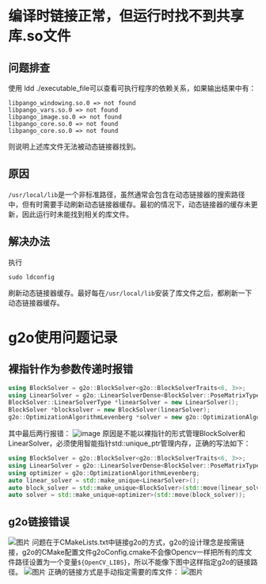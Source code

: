 # 编译时链接正常，但运行时找不到共享库.so文件
## 问题排查
使用 ldd ./executable_file可以查看可执行程序的依赖关系，如果输出结果中有：
```
libpango_windowing.so.0 => not found
libpango_vars.so.0 => not found
libpango_image.so.0 => not found
libpango_core.so.0 => not found
libpango_core.so.0 => not found
```
则说明上述库文件无法被动态链接器找到。
## 原因
```/usr/local/lib```是一个非标准路径，虽然通常会包含在动态链接器的搜索路径中，但有时需要手动刷新动态链接器缓存。最初的情况下，动态链接器的缓存未更新，因此运行时未能找到相关的库文件。
## 解决办法
执行
```
sudo ldconfig
```
刷新动态链接器缓存。最好每在```/usr/local/lib```安装了库文件之后，都刷新一下动态链接器缓存。

# g2o使用问题记录
## 裸指针作为参数传递时报错
```cpp
using BlockSolver = g2o::BlockSolver<g2o::BlockSolverTraits<6, 3>>;
using LinearSolver = g2o::LinearSolverDense<BlockSolver::PoseMatrixType>;
BlockSolver::LinearSolverType *linearSolver = new LinearSolver();
BlockSolver *blocksolver = new BlockSolver(linearSolver);
g2o::OptimizationAlgorithmLevenberg *solver = new g2o::OptimizationAlgorithmLevenberg(blocksolver);
```
其中最后两行报错：
![image](https://github.com/user-attachments/assets/2eebb5ce-0e48-4048-8611-709f7fe9e936)
原因是不能以裸指针的形式管理BlockSolver和LinearSolver，必须使用智能指针std::unique_ptr管理内存，正确的写法如下：
```cpp
using BlockSolver = g2o::BlockSolver<g2o::BlockSolverTraits<6, 3>>;
using LinearSolver = g2o::LinearSolverDense<BlockSolver::PoseMatrixType>;
using optimizer = g2o::OptimizationAlgorithmLevenberg;
auto linear_solver = std::make_unique<LinearSolver>();
auto block_solver = std::make_unique<BlockSolver>(std::move(linear_solver));
auto solver = std::make_unique<optimizer>(std::move(block_solver));
```
## g2o链接错误
![图片](https://github.com/user-attachments/assets/69203da7-e561-404b-9ac5-4db2ad57b31f)
问题在于CMakeLists.txt中链接g2o的方式，g2o的设计理念是按需链接，g2o的CMake配置文件g2oConfig.cmake不会像Opencv一样把所有的库文件路径设置为一个变量`${OpenCV_LIBS}`，所以不能像下图中这样指定g2o的链接路径。
![图片](https://github.com/user-attachments/assets/c7c0f78a-2419-4015-8f48-5d690c03723d)
正确的链接方式是手动指定需要的库文件：
![图片](https://github.com/user-attachments/assets/9277afdf-eca1-48e4-9294-c1d9d72c7290)
